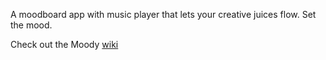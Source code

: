 A moodboard app with music player that lets your creative juices flow. Set the mood.

Check out the Moody [wiki](https://github.com/jhalton/Moody/wiki)
